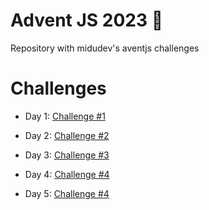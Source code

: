 # Advent JS 2023 🎉

Repository with midudev's aventjs challenges

# Challenges

- Day 1: [Challenge #1](https://github.com/harguello92/advent-js-2023/tree/main/Challenge%20%231)

- Day 2: [Challenge #2](https://github.com/harguello92/advent-js-2023/tree/main/Challenge%20%232)

- Day 3: [Challenge #3](https://github.com/harguello92/advent-js-2023/tree/main/Challenge%20%233)

- Day 4: [Challenge #4](https://github.com/harguello92/advent-js-2023/tree/main/Challenge%20%234)

- Day 5: [Challenge #4](https://github.com/harguello92/advent-js-2023/tree/main/Challenge%20%235)
